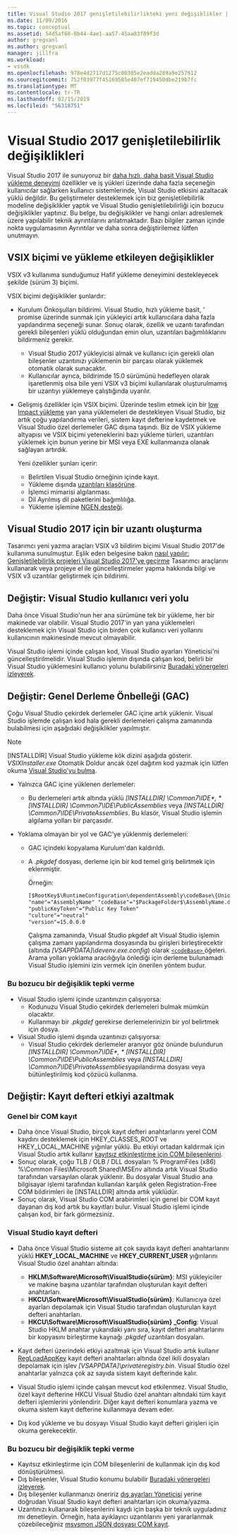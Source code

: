 ```yaml
---
title: Visual Studio 2017 genişletilebilirlikteki yeni değişiklikler | Microsoft Docs
ms.date: 11/09/2016
ms.topic: conceptual
ms.assetid: 54d5af60-0b44-4ae1-aa57-45aa03f89f3d
author: gregvanl
ms.author: gregvanl
manager: jillfra
ms.workload:
- vssdk
ms.openlocfilehash: 978e4d2717d1275c00305e2eadda289a9e257912
ms.sourcegitcommit: 752f03977f45169585e407ef719450dbe219b7fc
ms.translationtype: MT
ms.contentlocale: tr-TR
ms.lasthandoff: 02/15/2019
ms.locfileid: "56318751"
---
```

# <a name="changes-in-visual-studio-2017-extensibility"></a>Visual Studio 2017 genişletilebilirlik değişiklikleri

Visual Studio 2017 ile sunuyoruz bir [daha hızlı, daha basit Visual Studio yükleme deneyimi](https://devblogs.microsoft.com/visualstudio/faster-leaner-visual-studio-installer) özellikler ve iş yükleri üzerinde daha fazla seçeneğin kullanıcılar sağlarken kullanıcı sistemlerinde, Visual Studio etkisini azaltacak yüklü değildir. Bu geliştirmeler desteklemek için biz genişletilebilirlik modeline değişiklikler yaptık ve Visual Studio genişletilebilirliği için bozucu değişiklikler yaptınız. Bu belge, bu değişiklikler ve hangi onları adreslemek üzere yapılabilir teknik ayrıntılarını anlatmaktadır. Bazı bilgiler zaman içinde nokta uygulamasının Ayrıntılar ve daha sonra değiştirilemez lütfen unutmayın.

## <a name="changes-affecting-vsix-format-and-installation"></a>VSIX biçimi ve yükleme etkileyen değişiklikler

VSIX v3 kullanıma sunduğumuz Hafif yükleme deneyimini destekleyecek şekilde (sürüm 3) biçimi.

VSIX biçimi değişiklikler şunlardır:

* Kurulum Önkoşulları bildirimi. Visual Studio, hızlı yükleme basit, ' promise üzerinde sunmak için yükleyici artık kullanıcılara daha fazla yapılandırma seçeneği sunar. Sonuç olarak, özellik ve uzantı tarafından gerekli bileşenleri yüklü olduğundan emin olun, uzantıları bağımlılıklarını bildirmeniz gerekir.
  * Visual Studio 2017 yükleyicisi almak ve kullanıcı için gerekli olan bileşenler uzantınızı yüklemenin bir parçası olarak yüklemek otomatik olarak sunacaktır.
  * Kullanıcılar ayrıca, bildirimde 15.0 sürümünü hedefleyen olarak işaretlenmiş olsa bile yeni VSIX v3 biçimi kullanılarak oluşturulmamış bir uzantıyı yüklemeye çalıştığında uyarılır.
* Gelişmiş özellikler için VSIX biçimi. Üzerinde teslim etmek için bir [low Impact yükleme](https://devblogs.microsoft.com/visualstudio/anatomy-of-a-low-impact-visual-studio-install) yan yana yüklemeleri de destekleyen Visual Studio, biz artık çoğu yapılandırma verileri, sistem kayıt defterine kaydetmek ve Visual Studio özel derlemeler GAC dışına taşındı. Biz de VSIX yükleme altyapısı ve VSIX biçimi yeteneklerini bazı yükleme türleri, uzantıları yüklemek için bunun yerine bir MSI veya EXE kullanmanıza olanak sağlayan artırdık.

  Yeni özellikler şunları içerir:

  * Belirtilen Visual Studio örneğinin içinde kayıt.
  * Yükleme dışında [uzantıları klasörüne](set-install-root.md).
  * İşlemci mimarisi algılanması.
  * Dil Ayrılmış dil paketlerini bağımlılığa.
  * Yükleme işlemine [NGEN desteği](ngen-support.md).

## <a name="building-an-extension-for-visual-studio-2017"></a>Visual Studio 2017 için bir uzantı oluşturma

Tasarımcı yeni yazma araçları VSIX v3 bildirim biçimi Visual Studio 2017'de kullanıma sunulmuştur. Eşlik eden belgesine bakın [nasıl yapılır: Genişletilebilirlik projeleri Visual Studio 2017'ye geçirme](how-to-migrate-extensibility-projects-to-visual-studio-2017.md) Tasarımcı araçlarını kullanarak veya projeye el ile güncelleştirmeler yapma hakkında bilgi ve VSIX v3 uzantılar geliştirmek için bildirimi.

## <a name="change-visual-studio-user-data-path"></a>Değiştir: Visual Studio kullanıcı veri yolu

Daha önce Visual Studio'nun her ana sürümüne tek bir yükleme, her bir makinede var olabilir. Visual Studio 2017'in yan yana yüklemeleri desteklemek için Visual Studio için birden çok kullanıcı veri yollarını kullanıcının makinesinde mevcut olmayabilir.

Visual Studio işlemi içinde çalışan kod, Visual Studio ayarları Yöneticisi'ni güncelleştirilmelidir. Visual Studio işlemin dışında çalışan kod, belirli bir Visual Studio yüklemesini kullanıcı yolunu bulabilirsiniz [Buradaki yönergeleri izleyerek](locating-visual-studio.md).

## <a name="change-global-assembly-cache-gac"></a>Değiştir: Genel Derleme Önbelleği (GAC)

Çoğu Visual Studio çekirdek derlemeler GAC içine artık yüklenir. Visual Studio işlemde çalışan kod hala gerekli derlemeleri çalışma zamanında bulabilmesi için aşağıdaki değişiklikler yapılmıştır.

> [!NOTE]
> [INSTALLDİR] Visual Studio yükleme kök dizini aşağıda gösterir. *VSIXInstaller.exe* Otomatik Doldur ancak özel dağıtım kod yazmak için lütfen okuma [Visual Studio'yu bulma](locating-visual-studio.md).

* Yalnızca GAC içine yüklenen derlemeler:
  * Bu derlemeleri artık altında yüklü <em>[INSTALLDIR] \Common7\IDE\*, * [INSTALLDIR] \Common7\IDE\PublicAssemblies</em> veya *[INSTALLDIR] \Common7\IDE\PrivateAssemblies*. Bu klasör, Visual Studio işlemin algılama yolları bir parçasıdır.

* Yoklama olmayan bir yol ve GAC'ye yüklenmiş derlemeleri:
  * GAC içindeki kopyalama Kurulum'dan kaldırıldı.
  * A *.pkgdef* dosyası, derleme için bir kod temel giriş belirtmek için eklenmiştir.

    Örneğin:

    ```xml
    [$RootKey$\RuntimeConfiguration\dependentAssembly\codeBase\{UniqueGUID}]
    "name"="AssemblyName" "codeBase"="$PackageFolder$\AssemblyName.dll"
    "publicKeyToken"="Public Key Token"
    "culture"="neutral"
    "version"=15.0.0.0
    ```
    Çalışma zamanında, Visual Studio pkgdef alt Visual Studio işlemin çalışma zamanı yapılandırma dosyasında bu girişleri birleştirecektir (altında *[VSAPPDATA]\devenv.exe.config*) olarak [ `<codeBase>` ](/dotnet/framework/configure-apps/file-schema/runtime/codebase-element) öğeleri. Arama yolları yoklama aracılığıyla önlediği için derleme bulunamadı Visual Studio işlemini izin vermek için önerilen yöntem budur.

### <a name="reacting-to-this-breaking-change"></a>Bu bozucu bir değişiklik tepki verme

* Visual Studio işlemi içinde uzantınızın çalışıyorsa:
  * Kodunuzu Visual Studio çekirdek derlemeleri bulmak mümkün olacaktır.
  * Kullanmayı bir *.pkgdef* gerekirse derlemelerinizin bir yol belirtmek için dosya.
* Visual Studio işlemi dışında uzantınızı çalışıyorsa:
  * Visual Studio çekirdek derlemeler aranıyor göz önünde bulundurun <em>[INSTALLDIR] \Common7\IDE\*, * [INSTALLDIR] \Common7\IDE\PublicAssemblies</em> veya *[INSTALLDIR] \Common7\IDE\PrivateAssemblies*yapılandırma dosyası veya bütünleştirilmiş kod çözücü kullanma.

## <a name="change-reduce-registry-impact"></a>Değiştir: Kayıt defteri etkiyi azaltmak

### <a name="global-com-registration"></a>Genel bir COM kayıt

* Daha önce Visual Studio, birçok kayıt defteri anahtarlarını yerel COM kaydını desteklemek için HKEY_CLASSES_ROOT ve HKEY_LOCAL_MACHINE yığınlar yüklü. Bu etkiyi ortadan kaldırmak için Visual Studio artık kullanır [kayıtsız etkinleştirme için COM bileşenlerini](https://msdn.microsoft.com/library/ms973913.aspx).
* Sonuç olarak, çoğu TLB / OLB / DLL dosyaları % ProgramFiles (x86) %\Common Files\Microsoft Shared\MSEnv altında artık Visual Studio tarafından varsayılan olarak yüklenir. Bu dosyalar Visual Studio ana bilgisayar işlemi tarafından kullanılan karşılık gelen Registration-Free COM bildirimleri ile [INSTALLDIR] altında artık yüklüdür.
* Sonuç olarak, Visual Studio COM arabirimleri için genel bir COM kayıt dayanan dış kod artık bu kayıtları bulur. Visual Studio işlemi içinde çalışan kod, bir fark görmezsiniz.

### <a name="visual-studio-registry"></a>Visual Studio kayıt defteri

* Daha önce Visual Studio sisteme ait çok sayıda kayıt defteri anahtarlarını yüklü **HKEY_LOCAL_MACHINE** ve **HKEY_CURRENT_USER** yığınlarını Visual Studio özel anahtarı altında:
  * **HKLM\Software\Microsoft\VisualStudio\{sürüm}**: MSI yükleyiciler ve makine başına uzantılar tarafından oluşturulan kayıt defteri anahtarları.
  * **HKCU\Software\Microsoft\VisualStudio\{sürüm}**: Kullanıcıya özel ayarları depolamak için Visual Studio tarafından oluşturulan kayıt defteri anahtarları.
  * **HKCU\Software\Microsoft\VisualStudio\{sürüm} _Config**: Visual Studio HKLM anahtar yukarıdaki yanı sıra, kayıt defteri anahtarlarını bir kopyasını birleştirme kaynağı *.pkgdef* uzantıları dosyaları.
* Kayıt defteri üzerindeki etkiyi azaltmak için Visual Studio artık kullanır [RegLoadAppKey](/windows/desktop/api/winreg/nf-winreg-regloadappkeya) kayıt defteri anahtarları altında özel ikili dosyaları depolamak için işlev *[VSAPPDATA]\privateregistry.bin*. Visual Studio özel anahtarlar yalnızca çok az sayıda sistem kayıt defterinde kalır.

* Visual Studio işlemi içinde çalışan mevcut kod etkilenmez. Visual Studio, özel kayıt defterine HKCU Visual Studio özel anahtarı altındaki tüm kayıt defteri işlemlerini yönlendirir. Diğer kayıt defteri konumlara yazma ve okuma sistem kayıt defterine kullanmaya devam eder.
* Dış kod yükleme ve bu dosyayı Visual Studio kayıt defteri girişleri için okuma gerekecektir.

### <a name="reacting-to-this-breaking-change"></a>Bu bozucu bir değişiklik tepki verme

* Kayıtsız etkinleştirme için COM bileşenlerini de kullanmak için dış kod dönüştürülmesi.
* Dış bileşenler, Visual Studio konumu bulabilir [Buradaki yönergeleri izleyerek](https://blogs.msdn.microsoft.com/heaths/2016/09/15/changes-to-visual-studio-15-setup).
* Dış bileşenler kullanmanızı öneririz [dış ayarları Yöneticisi](/dotnet/api/microsoft.visualstudio.settings.externalsettingsmanager) yerine doğrudan Visual Studio kayıt defteri anahtarları için okuma/yazma.
* Uzantınızı kullanarak bileşenlerini kaydı için başka bir teknik uyguladınız mı denetleyin. Örneğin, hata ayıklayıcı uzantılarını yeni yararlanmak çözebileceğiniz [msvsmon JSON dosyası COM kayıt](migrate-debugger-COM-registration.md).
